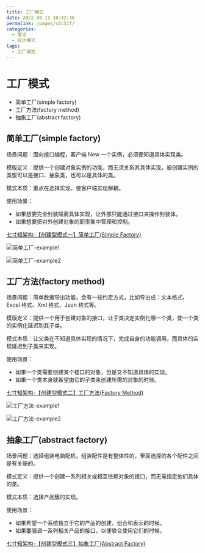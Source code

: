 ```yaml
---
title: 工厂模式
date: 2022-08-11 10:42:36
permalink: /pages/c6c51f/
categories:
  - 笔记
  - 设计模式
tags:
  - 工厂模式
---
```

  
# 工厂模式

- 简单工厂(simple factory)  
- 工厂方法(factory method)
- 抽象工厂(abstract factory)

<!-- more -->
  
## 简单工厂(simple factory)

场景问题：面向接口编程，客户端 New 一个实例，必须要知道具体实现类。  

模版定义：提供一个创建对象实例的功能，而无须关系其具体实现。被创建实例的类型可以是接口、抽象类，也可以是具体的类。    

模式本质：重点在选择实现，使客户端实现解耦。  

使用场景：  
- 如果想要完全封装隔离具体实现，让外部只能通过接口来操作封装体。   
- 如果想要把对外创建对象的职责集中管理和控制。    

[七寸知架构-【创建型模式一】简单工厂(Simple Factory)](https://www.jianshu.com/p/a9f397c4ff98)

![简单工厂-example1](https://rcbb-blog.oss-cn-guangzhou.aliyuncs.com/2022/08/20220811154325-714663.png?x-oss-process=style/yuantu_shuiyin)

![简单工厂-example2](https://rcbb-blog.oss-cn-guangzhou.aliyuncs.com/2022/08/20220811113411-fe104d.png?x-oss-process=style/yuantu_shuiyin)

## 工厂方法(factory method)

场景问题：简单数据导出功能，会有一些约定方式，比如导出成：文本格式、Excel 格式、Xml 格式、Json 格式等。  

模版定义：提供一个用于创建对象的接口，让子类决定实例化哪一个类，使一个类的实例化延迟到其子类。  

模式本质：让父类在不知道具体实现的情况下，完成自身的功能调用，而具体的实现延迟到子类来实现。  

使用场景：  
- 如果一个类需要创建某个接口的对象，但是又不知道具体的实现。  
- 如果一个类本身就希望由它的子类来创建所需的对象的时候。  

[七寸知架构-【创建型模式二】工厂方法(Factory Method)](https://www.jianshu.com/p/f1960652b64b)    

![工厂方法-example1](https://rcbb-blog.oss-cn-guangzhou.aliyuncs.com/2022/08/20220812165834-f0fb15.png?x-oss-process=style/yuantu_shuiyin)

![工厂方法-example2](https://rcbb-blog.oss-cn-guangzhou.aliyuncs.com/2022/08/20220812170149-1bb126.png?x-oss-process=style/yuantu_shuiyin)


## 抽象工厂(abstract factory)

场景问题：选择组装电脑配机，组装配件是有整体性的，里面选择的各个配件之间是有关联的。  

模式定义：提供一个创建一系列相关或相互依赖对象的接口，而无需指定他们具体的类。  

模式本质：选择产品簇的实现。  

使用场景：  
- 如果希望一个系统独立于它的产品的创建，组合和表示的时候。  
- 如果要强调一系列相关产品的接口，以便联合使用它们的时候。  

[七寸知架构-【创建型模式三】抽象工厂(Abstract Factory)](https://www.jianshu.com/p/e873855e88a0)    

